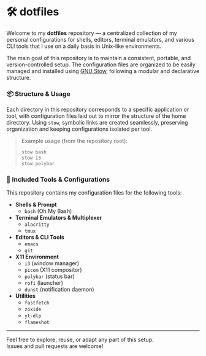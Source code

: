 # 🛠️ dotfiles

Welcome to my **dotfiles** repository — a centralized collection of my personal configurations for shells, editors, terminal emulators, and various CLI tools that I use on a daily basis in Unix-like environments.

The main goal of this repository is to maintain a consistent, portable, and version-controlled setup. The configuration files are organized to be easily managed and installed using [GNU Stow](https://www.gnu.org/software/stow/), following a modular and declarative structure.

### 📦 Structure & Usage

Each directory in this repository corresponds to a specific application or tool, with configuration files laid out to mirror the structure of the home directory. Using `stow`, symbolic links are created seamlessly, preserving organization and keeping configurations isolated per tool.

> Example usage (from the repository root):
>
> ```bash
> stow bash
> stow i3
> stow polybar
> ```

### 🧩 Included Tools & Configurations

This repository contains my configuration files for the following tools:

- **Shells & Prompt**
  - `bash` (Oh My Bash)
- **Terminal Emulators & Multiplexer**
  - `alacritty`
  - `tmux`
- **Editors & CLI Tools**
  - `emacs`
  - `git`
- **X11 Environment**
  - `i3` (window manager)
  - `picom` (X11 compositor)
  - `polybar` (status bar)
  - `rofi` (launcher)
  - `dunst` (notification daemon)
- **Utilities**
  - `fastfetch`
  - `zoxide`
  - `yt-dlp`
  - `flameshot`
  
---

Feel free to explore, reuse, or adapt any part of this setup.  
Issues and pull requests are welcome!

